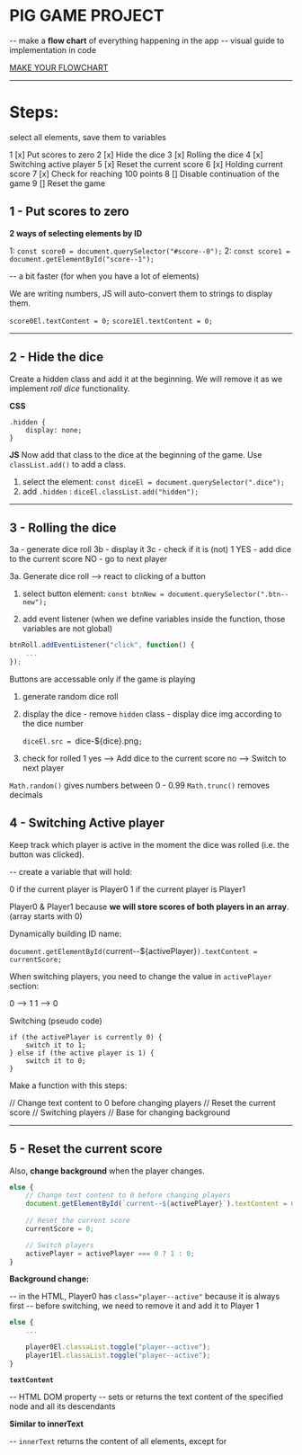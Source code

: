# PIG GAME PROJECT

-- make a **flow chart** of everything happening in the app
-- visual guide to implementation in code

[MAKE YOUR FLOWCHART](https://www.diagrams.net/)

---

# Steps:

select all elements, save them to variables

1 [x] Put scores to zero
2 [x] Hide the dice
3 [x] Rolling the dice
4 [x] Switching active player
5 [x] Reset the current score
6 [x] Holding current score
7 [x] Check for reaching 100 points
8 [] Disable continuation of the game
9 [] Reset the game


## 1 - Put scores to zero

**2 ways of selecting elements by ID**

1: `const score0 = document.querySelector("#score--0");`
2: `const score1 = document.getElementById("score--1");`

-- a bit faster (for when you have a lot of elements)

We are writing numbers, JS will auto-convert them to strings to display them.

`score0El.textContent = 0;`
`score1El.textContent = 0;`

___

## 2 - Hide the dice

Create a hidden class and add it at the beginning.
We will remove it as we implement _roll dice_ functionality.

**CSS**
```
.hidden {
    display: none;
}
```

**JS**
Now add that class to the dice at the beginning of the game.
Use  `classList.add()`  to add a class.

  1. select the element: `const diceEl = document.querySelector(".dice");`
  2. add `.hidden` : `diceEl.classList.add("hidden");`
___

## 3 - Rolling the dice

  3a - generate dice roll
  3b - display it
  3c - check if it is (not) 1
    YES - add dice to the current score
    NO - go to next player

 3a. Generate dice roll --> react to clicking of a button

  1. select button element: 
    `const btnNew = document.querySelector(".btn--new");`

  2. add event listener
(when we define variables inside the function, those variables are not global)

  ```js
  btnRoll.addEventListener("click", function() {
      ...
  });

  ```

Buttons are accessable only if the game is playing
  1. generate random dice roll
  
  2. display the dice 
    - remove `hidden` class
    - display dice img according to the dice number
        
      `diceEl.src = `dice-${dice}.png`;`

  3. check for rolled 1
    yes --> Add dice to the current score
    no --> Switch to next player

  `Math.random()` gives numbers between 0 - 0.99
  `Math.trunc()` removes decimals


## 4 - Switching Active player

Keep track which player is active in the moment the dice was rolled (i.e. the button was clicked).

-- create a variable that will hold:

  0 if the current player is Player0
  1 if the current player is Player1

Player0 & Player1 because **we will store scores of both players in an array**.
(array starts with 0)

Dynamically building ID name:

  `document.getElementById(`current--${activePlayer}`).textContent = currentScore;`

When switching players, you need to change the value in `activePlayer` section:

  0 --> 1
  1 --> 0

Switching (pseudo code) 

  ```
  if (the activePlayer is currently 0) {
      switch it to 1;
  } else if (the active player is 1) {
      switch it to 0;
  }
  ```

Make a function with this steps:

  // Change text content to 0 before changing players
  // Reset the current score
  // Switching players
  // Base for changing background

___

## 5 - Reset the current score

Also, **change background** when the player changes.

  ```js
  else {
      // Change text content to 0 before changing players
      document.getElementById(`current--${activePlayer}`).textContent = 0;
      
      // Reset the current score
      currentScore = 0;
  
      // Switch players
      activePlayer = activePlayer === 0 ? 1 : 0;
  }
  ```

**Background change:**

-- in the HTML, Player0 has `class="player--active"` because it is always first
-- before switching, we need to remove it and add it to Player 1

  ```js
  else {
      ...
  
      player0El.classaList.toggle("player--active");
      player1El.classaList.toggle("player--active");
  }
  ```

**`textContent`**

-- HTML DOM property
-- sets or returns the text content of the specified node and all its descendants

**Similar to innerText**

-- `innerText` returns the content of all elements, except for <script> and <style> elements
-- innerText will not return the text of elements that are hidden with CSS (textContent will)
-- `innerText` only shows “human-readable” elements


**`classLis.toggle()`**
adds the class if it isn't there
if the class is there, it will remove it

___

## 6 - Holding current score

-- it happens whenever the user clicks on the button to hold the score (btn HOLD)
-- we add the current score to the total score

_Score at position [activePlayer] will be equal that score + current score._

  `scores`[activePlayer] += currentScore`
  `scores[activePlayer]`= value of the score of the player that is currently active


Create a function with code we will use more times.
Call the function where you need it.


  ```js
  const switchPlayer = function() {
  
        // Change text content to 0 before changing players
        document.getElementById(`current--${activePlayer}`).textContent = 0;
        // Reset the current score
        currentScore = 0;
        // Switching players
        activePlayer = activePlayer === 0 ? 1 : 0;
    
        // Base for changing background
        player0El.classList.toggle("player--active");
        player1El.classList.toggle("player--active");
  }
  ```
___

## 7 - Check for reaching 100 points

-- when that happens, game is over = no more reaction to click events
-- assign `player--winner` class
-- remove `player--active` class

  ```js
  if(scores[activePlayer] >= 100) {
      // Finish the game - assign player--winner class & remove active--player class
      document.querySelector(`.player--${activePlayer}`).classList.add("player--winner");
      document.querySelector(`.player--${activePlayer}`).classList.remove("player--active");
  } else {
    // Switch to the next player
    switchPlayer();
  }
  ```

___

## 8 - Disable continuation of the game

-- disable roll the dice
-- remove the dice

**solution: create a variable that holds the state of the game**

-- tells the condition of the system: is the game playing or not

    a. if the game is playing, everything works normally
    b. as soon as the game is finished, we can no longer click on any button


  ```js
  let playing = true;

  // buttons are reachable if the game is active = playing = true
  btnRoll.addEventListener("click", function() {
    if(playing) {
      ...
  }
  
  btnHold.addEventListener("click", () => {
    if(playing) {
      ...
  }
  
  if(scores[activePlayer] >= 100) {
        playing = false;
        ...
      } else {
      // Switch to the next player
      switchPlayer();
  ```

-- remove the dice: add `.hidden` class when the game is finished

  ```js
  if(scores[activePlayer] >= 100) {
        ...
        diceEl.classList.add("hidden");
        ...
  }
  ```

## 9 - Reset the game

Set back all the initial conditions of the game.

-- remove the `winner` class
-- set all the scores (total and current) of all the players to 0
-- remove `hidden` class from dice so it is visible
-- remove `player--active` class


Put it all in a function:

  ```js
  // Starting conditions
  const init = function () {
    scores = [0, 0];
    currentScore = 0;
    activePlayer = 0;
    playing = true;
  
    score0El.textContent = 0;
    score1El.textContent = 0;
    current0El.textContent = 0;
    current1El.textContent = 0;
  
    diceEl.classList.add('hidden');
    player0El.classList.remove('player--winner');
    player1El.classList.remove('player--winner');
    player0El.classList.add('player--active');
    player1El.classList.remove('player--active');
  };
  ```

We want the function in 2 situations:

  1. when the game is loaded **for the first time**
  2. when the **_new game_ button is clicked**


1. To execute the code as the page loads, we need to call the function. Else the code inside, with initial conditions, won't be executed.

  ```js
  const init = () => {
    // Starting conditions
      ...
  }
  init();
  ```


**Scoping**

Our variables are defined inside of the function.
They are not accessible outside of that function.
**= they are scoped to this function**

**SOLUTION: Declare the variables outside the function, without value.**

Remove `let` from the variables inside the function, otherwise it will create new variables.
In the function we only **reasign them a value**.

  ```js
  let scores, currentScore, activePlayer, playing;
  
  // Starting conditions
  const init = function () {
    scores = [0, 0];
    currentScore = 0;
    activePlayer = 0;
    playing = true;
    ...
  };
  init();
  ```